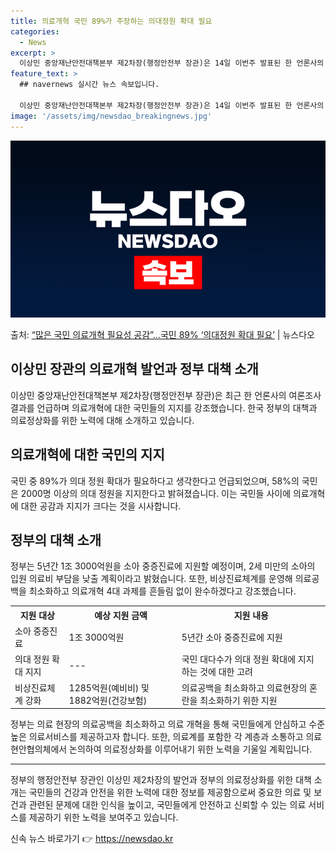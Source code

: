 ```yaml
---
title: 의료개혁 국민 89%가 주장하는 의대정원 확대 필요
categories:
  - News
excerpt: >
  이상민 중앙재난안전대책본부 제2차장(행정안전부 장관)은 14일 이번주 발표된 한 언론사의 여론조사에서는 국민…
feature_text: >
  ## navernews 실시간 뉴스 속보입니다.

  이상민 중앙재난안전대책본부 제2차장(행정안전부 장관)은 14일 이번주 발표된 한 언론사의 여론조사에서는 국민…
image: '/assets/img/newsdao_breakingnews.jpg'
---
```


![뉴스다오 속보](/assets/img/newsdao_breakingnews.jpg)

<p>출처: <a href="https://newsdao.kr/3344" rel="dofollow">“많은 국민 의료개혁 필요성 공감”…국민 89% ‘의대정원 확대 필요’</a> | 뉴스다오</p>

<h2 data-ke-size="size26">이상민 장관의 의료개혁 발언과 정부 대책 소개</h2>
<p data-ke-size="size16">이상민 중앙재난안전대책본부 제2차장(행정안전부 장관)은 최근 한 언론사의 여론조사 결과를 언급하며 의료개혁에 대한 국민들의 지지를 강조했습니다. 한국 정부의 대책과 의료정상화를 위한 노력에 대해 소개하고 있습니다.</p>

<h2 data-ke-size="size24">의료개혁에 대한 국민의 지지</h2>
<p data-ke-size="size16">국민 중 89%가 의대 정원 확대가 필요하다고 생각한다고 언급되었으며, 58%의 국민은 2000명 이상의 의대 정원을 지지한다고 밝혀졌습니다. 이는 국민들 사이에 의료개혁에 대한 공감과 지지가 크다는 것을 시사합니다.</p>

<h2 data-ke-size="size24">정부의 대책 소개</h2>
<p data-ke-size="size16">정부는 5년간 1조 3000억원을 소아 중증진료에 지원할 예정이며, 2세 미만의 소아의 입원 의료비 부담을 낮출 계획이라고 밝혔습니다. 또한, 비상진료체계를 운영해 의료공백을 최소화하고 의료개혁 4대 과제를 흔들림 없이 완수하겠다고 강조했습니다.</p>

<table>
	<tr>
		<th>지원 대상</th>
		<th>예상 지원 금액</th>
		<th>지원 내용</th>
	</tr>
	<tr>
		<td>소아 중증진료</td>
		<td>1조 3000억원</td>
		<td>5년간 소아 중증진료에 지원</td>
	</tr>
	<tr>
		<td>의대 정원 확대 지지</td>
		<td>---</td>
		<td>국민 대다수가 의대 정원 확대에 지지하는 것에 대한 고려</td>
	</tr>
	<tr>
		<td>비상진료체계 강화</td>
		<td>1285억원(예비비) 및 1882억원(건강보험)</td>
		<td>의료공백을 최소화하고 의료현장의 혼란을 최소화하기 위한 지원</td>
	</tr>
</table>
<p data-ke-size="size16">정부는 의료 현장의 의료공백을 최소화하고 의료 개혁을 통해 국민들에게 안심하고 수준 높은 의료서비스를 제공하고자 합니다. 또한, 의료계를 포함한 각 계층과 소통하고 의료현안협의체에서 논의하여 의료정상화를 이루어내기 위한 노력을 기울일 계획입니다.</p>

<hr>

<p data-ke-size="size16">정부의 행정안전부 장관인 이상민 제2차장의 발언과 정부의 의료정상화를 위한 대책 소개는 국민들의 건강과 안전을 위한 노력에 대한 정보를 제공함으로써 중요한 의료 및 보건과 관련된 문제에 대한 인식을 높이고, 국민들에게 안전하고 신뢰할 수 있는 의료 서비스를 제공하기 위한 노력을 보여주고 있습니다.</p> 

신속 뉴스 바로가기 👉 <a href="https://newsdao.kr" rel="dofollow">https://newsdao.kr</a>



